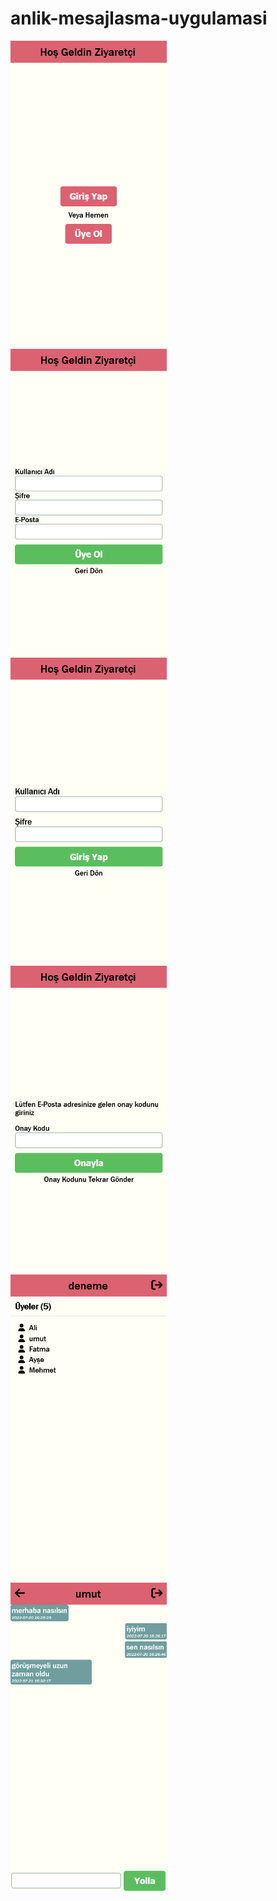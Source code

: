 # anlik-mesajlasma-uygulamasi

 <img src="images/1.png" width="250px" style="display:block;" />
 <img src="images/2.png" width="250px" style="display:block;" />
 <img src="images/3.png" width="250px" style="display:block;" />
 <img src="images/4.png" width="250px" style="display:block;" />
 <img src="images/5.png" width="250px" style="display:block;" />
 <img src="images/6.png" width="250px" style="display:block;" />
